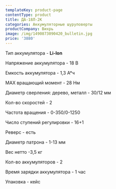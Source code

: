 ```yaml
---
templateKey: product-page
contentType: product
title: ДА-18Л-2К
categories: Аккумуляторные шуруповерты
productCompany: Вихрь
image: /img/1490873090420_bulletin.jpg
price: '3880'
---
```

Тип аккумулятора - **Li-lon**

Напряжение аккумулятора - 18 В

Емкость аккумулятора - 1,3 А*ч

МАХ вращающий момент - 28 Нм

Диаметр сверления: дерево, металл - 30/12 мм

Кол-во скоростей - 2

Частота вращения - 0-350/0-1250

Число ступений регулировки - 16+1

Реверс - есть

Диаметр патрона - 1-13 мм

Вес нетто -3,5 кг

Кол-во аккумуляторов - 2

Время зарядки аккумулятора - 1 час

Упаковка - кейс
